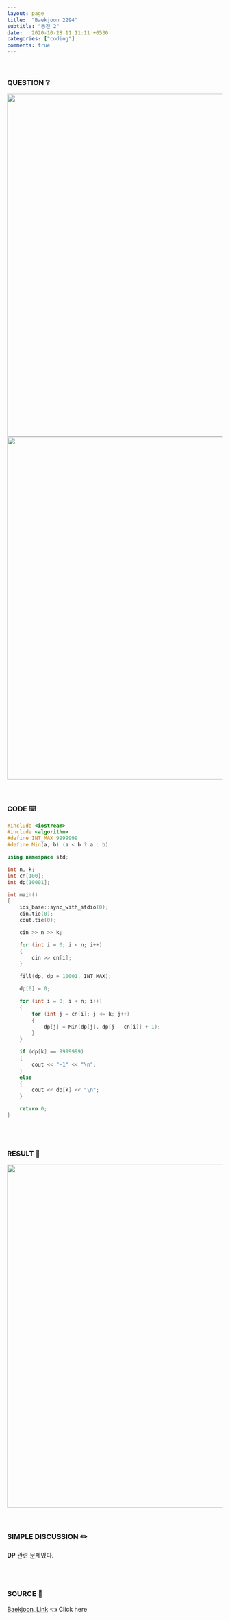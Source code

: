 ```yaml
---
layout: page
title:  "Baekjoon 2294"
subtitle: "동전 2"
date:   2020-10-28 11:11:11 +0530
categories: ["coding"]
comments: true
---
```


<br>

### QUESTION ❔

<img src="{{ '/assets/baekjoon/2294.jpg' }}" style="width: 800px; height: auto; margin-left: auto; margin-right: auto; display: block;">
<img src="{{ '/assets/baekjoon/2294a.jpg' }}" style="width: 800px; height: auto; margin-left: auto; margin-right: auto; display: block;">  

<br>
<br>

### CODE ⌨️

```c++
#include <iostream>
#include <algorithm>
#define INT_MAX 9999999
#define Min(a, b) (a < b ? a : b)

using namespace std;

int n, k;
int cn[100];
int dp[10001];

int main()
{
	ios_base::sync_with_stdio(0);
	cin.tie(0);
	cout.tie(0);

	cin >> n >> k;

	for (int i = 0; i < n; i++)
	{
		cin >> cn[i];
	}

	fill(dp, dp + 10001, INT_MAX);

	dp[0] = 0;

	for (int i = 0; i < n; i++)
	{
		for (int j = cn[i]; j <= k; j++)
		{
			dp[j] = Min(dp[j], dp[j - cn[i]] + 1);
		}
	}

	if (dp[k] == 9999999)
	{
		cout << "-1" << "\n";
	}
	else
	{
		cout << dp[k] << "\n";
	}

	return 0;
}
```  

<br>
<br>

### RESULT 💛

<img src="{{ '/assets/baekjoon/2294r.jpg' }}" style="width: 800px; height: auto; margin-left: auto; margin-right: auto; display: block;">  

<br>
<br>

### SIMPLE DISCUSSION ✏️

**DP** 관련 문제였다.  

<br>
<br>

### SOURCE 💎

[Baekjoon_Link][link] 👈 Click here  

<br>
<br>

<script src="https://utteranc.es/client.js"
        repo="DCherish/DCherish.github.io"
        issue-term="pathname"
        theme="boxy-light"
        crossorigin="anonymous"
        async>
</script>

[link]: https://www.acmicpc.net/problem/2294